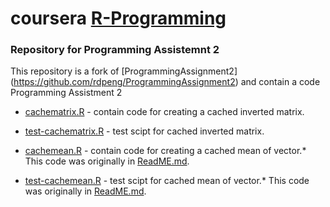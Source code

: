 # coursera [R-Programming](https://class.coursera.org/rprog-002/)
### Repository for Programming Assistemnt 2 

This repository is a fork of [ProgrammingAssignment2]
(https://github.com/rdpeng/ProgrammingAssignment2) and contain a code 
Programming Assistment 2

- [cachematrix.R](https://github.com/denco/ProgrammingAssignment2/blob/master/cachematrix.R) - contain code for creating a cached inverted matrix.

- [test-cachematrix.R](https://github.com/denco/ProgrammingAssignment2/blob/master/test-cachematrix.R) - test scipt for cached inverted matrix.


- [cachemean.R](https://github.com/denco/ProgrammingAssignment2/blob/master/cachemean.R) - contain code for creating a cached mean of vector.* This code was originally in [ReadME.md](https://github.com/rdpeng/ProgrammingAssignment2/blob/master/README.md).

- [test-cachemean.R](https://github.com/denco/ProgrammingAssignment2/blob/master/test-cachemean.R) - test scipt for cached mean of vector.* This code was originally in [ReadME.md](https://github.com/rdpeng/ProgrammingAssignment2/blob/master/README.md).